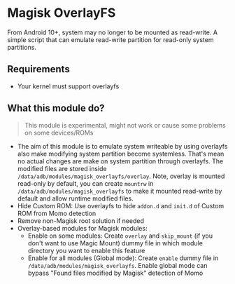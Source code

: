 # Magisk OverlayFS
From Android 10+, system may no longer to be mounted as read-write. A simple script that can emulate read-write partition for read-only system partitions.

## Requirements
- Your kernel must support overlayfs

## What this module do?

> This module is experimental, might not work or cause some problems on some devices/ROMs

- The aim of this module is to emulate system writeable by using overlayfs also make modifying system partition become systemless. That's mean no actual changes are make on system partition through overlayfs. The modified files are stored inside `/data/adb/modules/magisk_overlayfs/overlay`. Note, overlay is mounted read-only by default, you can create `mountrw` in `/data/adb/modules/magisk_overlayfs` to make it mounted read-write by default and allow runtime modified files.
- Hide Custom ROM: Use overlayfs to hide `addon.d` and `init.d` of Custom ROM from Momo detection
- Remove non-Magisk root solution if needed
- Overlay-based modules for Magisk modules: 
    - Enable on some modules: Create `overlay` and `skip_mount` (if you don't want to use Magic Mount) dummy file in which module directory you want to enable this feature
    - Enable for all modules (Global mode): Create `enable` dummy file in `/data/adb/modules/magisk_overlayfs`. Enable global mode can bypass "Found files modified by Magisk" detection of Momo